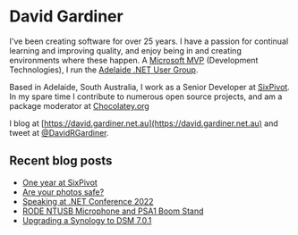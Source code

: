 # David Gardiner

I've been creating software for over 25 years. I have a passion for continual learning and improving quality, and enjoy being in and creating environments where these happen. A [Microsoft MVP](https://mvp.microsoft.com/en-us/PublicProfile/5001655) (Development Technologies), I run the [Adelaide .NET User Group](https://www.adnug.net).

Based in Adelaide, South Australia, I work as a Senior Developer at [SixPivot](https://www.sixpivot.com.au). In my spare time I contribute to numerous open source projects, and am a package moderator at [Chocolatey.org](https://chocolatey.org)

I blog at [https://david.gardiner.net.au](https://david.gardiner.net.au) and tweet at [@DavidRGardiner](https://twitter.com/DavidRGardiner).

## Recent blog posts

<!--START_SECTION:posts-->
* [One year at SixPivot](https:&#x2F;&#x2F;david.gardiner.net.au&#x2F;2022&#x2F;02&#x2F;a-year-at-sixpivot.html)
* [Are your photos safe?](https:&#x2F;&#x2F;david.gardiner.net.au&#x2F;2022&#x2F;01&#x2F;lost-photos.html)
* [Speaking at .NET Conference 2022](https:&#x2F;&#x2F;david.gardiner.net.au&#x2F;2022&#x2F;01&#x2F;speaking-at-dotnet-conference.html)
* [RODE NTUSB Microphone and PSA1 Boom Stand](https:&#x2F;&#x2F;david.gardiner.net.au&#x2F;2022&#x2F;01&#x2F;rode-mic-and-stand.html)
* [Upgrading a Synology to DSM 7.0.1](https:&#x2F;&#x2F;david.gardiner.net.au&#x2F;2022&#x2F;01&#x2F;dsm-7.html)
<!--END_SECTION:posts-->
